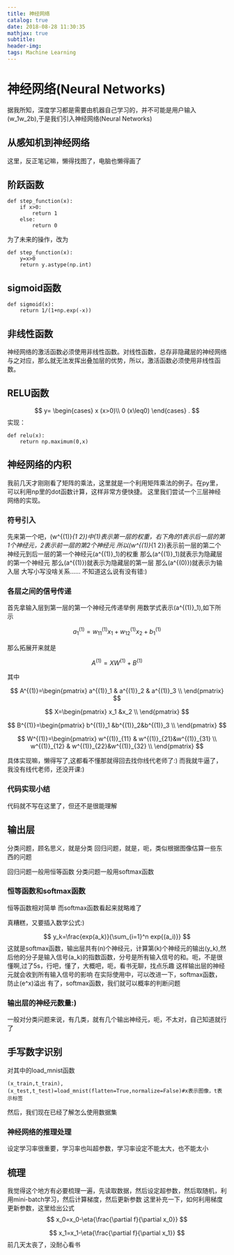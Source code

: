 ```yaml
---
title: 神经网络
catalog: true
date: 2018-08-28 11:30:35
mathjax: true
subtitle:
header-img:
tags: Machine Learning
---
```


# 神经网络(Neural Networks)

据我所知，深度学习都是需要由机器自己学习的，并不可能是用户输入\(w_1w_2b\),于是我们引入神经网络(Neural Networks)

## 从感知机到神经网络

这里，反正笔记嘛，懒得找图了，电脑也懒得画了

## 阶跃函数

    def step_function(x):
        if x>0:
            return 1
        else:
            return 0
为了未来的操作，改为

    def step_function(x):
        y=x>0
        return y.astype(np.int)

## sigmoid函数

    def sigmoid(x):
        return 1/(1+np.exp(-x))

## 非线性函数

神经网络的激活函数必须使用非线性函数。对线性函数，总存非隐藏层的神经网络与之对应，那么就无法发挥出叠加层的优势，所以，激活函数必须使用非线性函数。

## RELU函数

$$
y=
\begin{cases}
x (x>0)\\
0 (x\leq0) \end{cases}
.
$$
实现：

    def relu(x):
        return np.maximum(0,x)

## 神经网络的内积

我前几天才刚刚看了矩阵的乘法，这里就是一个利用矩阵乘法的例子。在py里，可以利用np里的dot函数计算，这样非常方便快捷。
这里我们尝试一个三层神经网络的实现。

### 符号引入

先来第一个吧，\(w^{(1)}_{1 2}\)中(1)表示第一层的权重，右下角的1表示后一层的第1个神经元，2表示前一层的第2个神经元
所以\(w^{(1)}_{1 2}\)表示前一层的第二个神经元到后一层的第一个神经元\(a^{(1)}_1\)的权重
那么\(a^{(1)}_1\)就表示为隐藏层的第一个神经元
那么\(a^{(1)}\)就表示为隐藏层的第一层
那么\(a^{(0)}\)就表示为输入层
大写小写没啥关系……
不知道这么说有没有错:)

### 各层之间的信号传递

首先拿输入层到第一层的第一个神经元传递举例
用数学式表示\(a^{(1)}_1\),如下所示

$$
a^{(1)}_1=w^{(1)}_{1 1}x_1+w^{(1)}_{1 2}x_2+b^{(1)}_1
$$

那么拓展开来就是

$$
A^{(1)}=XW^{(1)}+B^{(1)}
$$

其中

$$
A^{(1)}=\begin{pmatrix} a^{(1)}_1 & a^{(1)}_2 & a^{(1)}_3  \\ \end{pmatrix}
$$

$$
X=\begin{pmatrix} x_1 &x_2 \\ \end{pmatrix}
$$

$$
B^{(1)}=\begin{pmatrix} b^{(1)}_1 &b^{(1)}_2&b^{(1)}_3  \\ \end{pmatrix}
$$


$$
W^{(1)}=\begin{pmatrix} w^{(1)}_{11} & w^{(1)}_{21}&w^{(1)}_{31} \\ w^{(1)}_{12} & w^{(1)}_{22}&w^{(1)}_{32} \\ \end{pmatrix}
$$

具体实现嘛，懒得写了,这都看不懂那就得回去找你线代老师了:)
而我就牛逼了，我没有线代老师，还没开课:)

### 代码实现小结

代码就不写在这里了，但还不是很能理解

## 输出层

分类问题，顾名思义，就是分类
回归问题，就是，呃，类似根据图像估算一些东西的问题

回归问题一般用恒等函数
分类问题一般用softmax函数

### 恒等函数和softmax函数

恒等函数相对简单
而softmax函数看起来就略难了

真糟糕，又要插入数学公式:)

$$
y_k=\frac{exp(a_k)}{\sum_{i=1}^n exp{(a_i)}}
$$
这就是softmax函数，输出层共有\(n\)个神经元，计算第\(k\)个神经元的输出\(y_k\),然后他的分子是输入信号\(a_k\)的指数函数，分号是所有输入信号的和。呃，不是很懂啊,过了5s，行吧，懂了，大概吧，呃，看书无聊，找点乐趣
这样输出层的神经元就会收到所有输入信号的影响
在实际使用中，可以改进一下，softmax函数，防止\(e^x\)溢出
有了，softmax函数，我们就可以概率的判断问题

### 输出层的神经元数量:)

一般对分类问题来说，有几类，就有几个输出神经元，呃，不太对，自己知道就行了

## 手写数字识别

对其中的load_mnist函数

    (x_train,t_train),(x_test,t_test)=load_mnist(flatten=True,normalize=False)#x表示图像，t表示标签
然后，我们现在已经了解怎么使用数据集

### 神经网络的推理处理

设定学习率很重要，学习率也叫超参数，学习率设定不能太大，也不能太小

## 梳理

我觉得这个地方有必要梳理一遍，先读取数据，然后设定超参数，然后取随机，利用mini-batch学习，然后计算梯度，然后更新参数
这里补充一下，如何利用梯度更新参数，这里给出公式
$$
x_0=x_0-\eta{\frac{\partial f}{\partial x_0}}
$$

$$
x_1=x_1-\eta{\frac{\partial f}{\partial x_1}}
$$
前几天太丧了，没耐心看书
